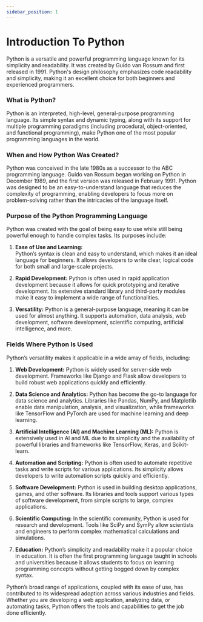 ```yaml
---
sidebar_position: 1
---
```


# Introduction To Python

Python is a versatile and powerful programming language known for its simplicity and readability. It was created by Guido van Rossum and first released in 1991. Python's design philosophy emphasizes code readability and simplicity, making it an excellent choice for both beginners and experienced programmers.

### What is Python?

Python is an interpreted, high-level, general-purpose programming language. Its simple syntax and dynamic typing, along with its support for multiple programming paradigms (including procedural, object-oriented, and functional programming), make Python one of the most popular programming languages in the world.

### When and How Python Was Created?

Python was conceived in the late 1980s as a successor to the ABC programming language. Guido van Rossum began working on Python in December 1989, and the first version was released in February 1991. Python was designed to be an easy-to-understand language that reduces the complexity of programming, enabling developers to focus more on problem-solving rather than the intricacies of the language itself.

### Purpose of the Python Programming Language

Python was created with the goal of being easy to use while still being powerful enough to handle complex tasks. Its purposes include:

1. **Ease of Use and Learning:**  
   Python’s syntax is clean and easy to understand, which makes it an ideal language for beginners. It allows developers to write clear, logical code for both small and large-scale projects.

2. **Rapid Development:**
   Python is often used in rapid application development because it allows for quick prototyping and iterative development. Its extensive standard library and third-party modules make it easy to implement a wide range of functionalities.

3. **Versatility:**
   Python is a general-purpose language, meaning it can be used for almost anything. It supports automation, data analysis, web development, software development, scientific computing, artificial intelligence, and more.

### Fields Where Python Is Used

Python’s versatility makes it applicable in a wide array of fields, including:

1. **Web Development:**
   Python is widely used for server-side web development. Frameworks like Django and Flask allow developers to build robust web applications quickly and efficiently.

2. **Data Science and Analytics:**
   Python has become the go-to language for data science and analytics. Libraries like Pandas, NumPy, and Matplotlib enable data manipulation, analysis, and visualization, while frameworks like TensorFlow and PyTorch are used for machine learning and deep learning.

3. **Artificial Intelligence (AI) and Machine Learning (ML):**
   Python is extensively used in AI and ML due to its simplicity and the availability of powerful libraries and frameworks like TensorFlow, Keras, and Scikit-learn.

4. **Automation and Scripting:**
   Python is often used to automate repetitive tasks and write scripts for various applications. Its simplicity allows developers to write automation scripts quickly and efficiently.

5. **Software Development:**
   Python is used in building desktop applications, games, and other software. Its libraries and tools support various types of software development, from simple scripts to large, complex applications.

6. **Scientific Computing:**
   In the scientific community, Python is used for research and development. Tools like SciPy and SymPy allow scientists and engineers to perform complex mathematical calculations and simulations.

7. **Education:**
   Python’s simplicity and readability make it a popular choice in education. It is often the first programming language taught in schools and universities because it allows students to focus on learning programming concepts without getting bogged down by complex syntax.

Python’s broad range of applications, coupled with its ease of use, has contributed to its widespread adoption across various industries and fields. Whether you are developing a web application, analyzing data, or automating tasks, Python offers the tools and capabilities to get the job done efficiently.
